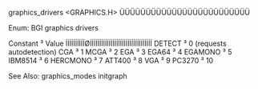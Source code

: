 
 graphics_drivers               <GRAPHICS.H>
ÜÜÜÜÜÜÜÜÜÜÜÜÜÜÜÜÜÜÜÜÜÜÜÜÜ

Enum: BGI graphics drivers

 Constant ³ Value
ÍÍÍÍÍÍÍÍÍÍØÍÍÍÍÍÍÍÍÍÍÍÍÍÍÍÍÍÍÍÍÍÍÍÍÍÍÍÍÍÍÍÍÍ
 DETECT   ³   0 (requests autodetection)
 CGA      ³   1
 MCGA     ³   2
 EGA      ³   3
 EGA64    ³   4
 EGAMONO  ³   5
 IBM8514  ³   6
 HERCMONO ³   7
 ATT400   ³   8
 VGA      ³   9
 PC3270   ³  10

See Also:
 graphics_modes   initgraph

